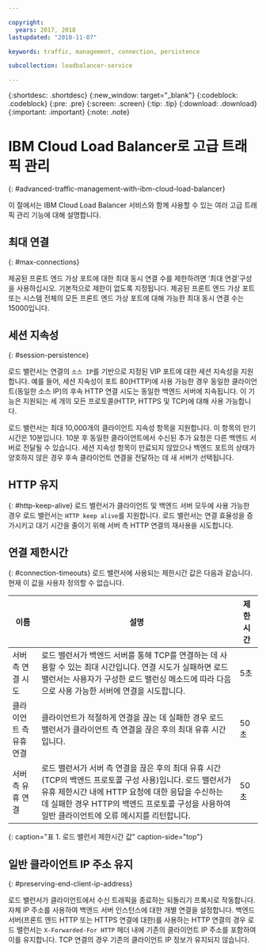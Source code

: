 ```yaml
---

copyright:
  years: 2017, 2018
lastupdated: "2018-11-07"

keywords: traffic, management, connection, persistence

subcollection: loadbalancer-service

---
```


{:shortdesc: .shortdesc}
{:new_window: target="_blank"}
{:codeblock: .codeblock}
{:pre: .pre}
{:screen: .screen}
{:tip: .tip}
{:download: .download}
{:important: .important}
{:note: .note}

# IBM Cloud Load Balancer로 고급 트래픽 관리
{: #advanced-traffic-management-with-ibm-cloud-load-balancer}

이 절에서는 IBM Cloud Load Balancer 서비스와 함께 사용할 수 있는 여러 고급 트래픽 관리 기능에 대해 설명합니다. 

## 최대 연결
{: #max-connections}

제공된 프론트 엔드 가상 포트에 대한 최대 동시 연결 수를 제한하려면 ‘최대 연결’구성을 사용하십시오. 기본적으로 제한이 없도록 지정됩니다. 제공된 프론트 엔드 가상 포트 또는 시스템 전체의 모든 프론트 엔드 가상 포트에 대해 가능한 최대 동시 연결 수는 15000입니다.  

## 세션 지속성
{: #session-persistence}

로드 밸런서는 연결의 `소스 IP`를 기반으로 지정된 VIP 포트에 대한 세션 지속성을 지원합니다. 예를 들어, 세션 지속성이 포트 80(HTTP)에 사용 가능한 경우 동일한 클라이언트(동일한 소스 IP)의 후속 HTTP 연결 시도는 동일한 백엔드 서버에 지속됩니다. 이 기능은 지원되는 세 개의 모든 프로토콜(HTTP, HTTPS 및 TCP)에 대해 사용 가능합니다.

로드 밸런서는 최대 10,000개의 클라이언트 지속성 항목을 지원합니다. 이 항목의 만기 시간은 10분입니다. 10분 후 동일한 클라이언트에서 수신된 추가 요청은 다른 백엔드 서버로 전달될 수 있습니다. 세션 지속성 항목이 만료되지 않았으나 백엔드 포트의 상태가 양호하지 않은 경우 후속 클라이언트 연결을 전달하는 데 새 서버가 선택됩니다.  

## HTTP 유지
{: #http-keep-alive}
로드 밸런서가 클라이언트 및 백엔드 서버 모두에 사용 가능한 경우 로드 밸런서는 `HTTP keep alive`를 지원합니다. 로드 밸런서는 연결 효율성을 증가시키고 대기 시간을 줄이기 위해 서버 측 HTTP 연결의 재사용을 시도합니다.

## 연결 제한시간
{: #connection-timeouts}
로드 밸런서에 사용되는 제한시간 값은 다음과 같습니다. 현재 이 값을 사용자 정의할 수 없습니다.

|이름 |설명 |제한시간 |                                                                                              
| ------------------------------------------ | --------------------------------------------------- | ------------------- |
|서버 측 연결 시도    |로드 밸런서가 백엔드 서버를 통해 TCP를 연결하는 데 사용할 수 있는 최대 시간입니다. 연결 시도가 실패하면 로드 밸런서는 사용자가 구성한 로드 밸런싱 메소드에 따라 다음으로 사용 가능한 서버에 연결을 시도합니다. |5초   |
|클라이언트 측 유휴 연결  |클라이언트가 적절하게 연결을 끊는 데 실패한 경우 로드 밸런서가 클라이언트 측 연결을 끊은 후의 최대 유휴 시간입니다.|50초  |
|서버 측 유휴 연결 |로드 밸런서가 서버 측 연결을 끊은 후의 최대 유휴 시간(TCP의 백엔드 프로토콜 구성 사용)입니다. 로드 밸런서가 유휴 제한시간 내에 HTTP 요청에 대한 응답을 수신하는 데 실패한 경우 HTTP의 백엔드 프로토콜 구성을 사용하여 일반 클라이언트에 오류 메시지를 리턴합니다.                                |50초 |
{: caption="표 1. 로드 밸런서 제한시간 값" caption-side="top"}

## 일반 클라이언트 IP 주소 유지
{: #preserving-end-client-ip-address}

로드 밸런서가 클라이언트에서 수신 트래픽을 종료하는 되돌리기 프록시로 작동합니다. 자체 IP 주소를 사용하여 백엔드 서버 인스턴스에 대한 개별 연결을 설정합니다. 백엔드 서버(프론트 엔드 HTTP 또는 HTTPS 연결에 대한)를 사용하는 HTTP 연결의 경우 로드 밸런서는 `X-Forwarded-For HTTP` 헤더 내에 기존의 클라이언트 IP 주소를 포함하여 이를 유지합니다. TCP 연결의 경우 기존의 클라이언트 IP 정보가 유지되지 않습니다.

